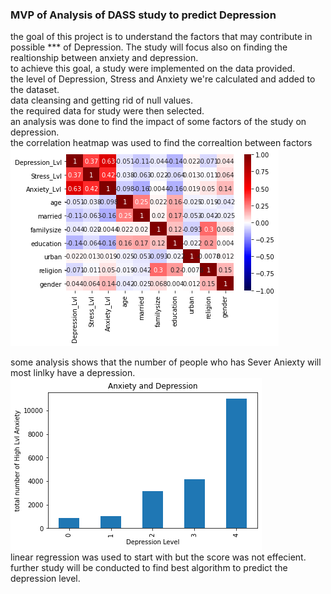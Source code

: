 
<h3>MVP of Analysis of DASS study to predict Depression</h3>
the goal of this project is to understand the factors that may contribute in possible *** of Depression. The study will focus also on finding the realtionship between anxiety and depression.<br>
to achieve this goal, a study were implemented on the data provided.<br>
the level of Depression, Stress and Anxiety we're calculated and added to the dataset.<br>
data cleansing and getting rid of null values.<br>
the required data for study were then selected.<br>
an analysis was done to find the impact of some factors of the study on depression.<br>
the correlation heatmap was used to find the correaltion between factors<br>
<img src='https://github.com/NadaAlamri/Data-Science/blob/main/MVP/cor_map.png'>

some analysis shows that the number of people who has Sever Aniexty will most linlky have a depression.<br>
<img src='https://github.com/NadaAlamri/Data-Science/blob/main/MVP/anx.png'>
<br>linear regression was used to start with but the score was not effecient.<br>
further study will be conducted to find best algorithm to predict the depression level.<br>

